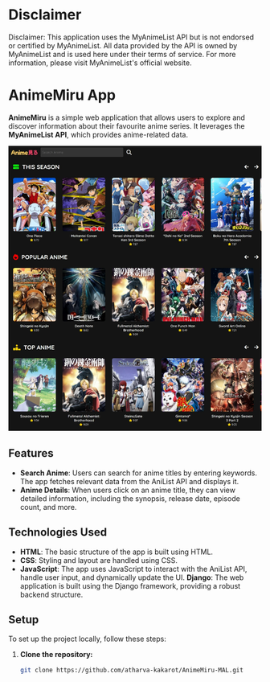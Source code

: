 # Disclaimer
Disclaimer: This application uses the MyAnimeList API but is not endorsed or certified by MyAnimeList. All data provided by the API is owned by MyAnimeList and is used here under their terms of service. For more information, please visit MyAnimeList's official website.

# AnimeMiru App
**AnimeMiru** is a simple web application that allows users to explore and discover information about their favourite anime series. It leverages the **MyAnimeList API**, which provides anime-related data.

![AnimeMiru App](screenshot/screenshot.jpeg)

## Features

- **Search Anime**: Users can search for anime titles by entering keywords. The app fetches relevant data from the AniList API and displays it.
- **Anime Details**: When users click on an anime title, they can view detailed information, including the synopsis, release date, episode count, and more.

## Technologies Used

- **HTML**: The basic structure of the app is built using HTML.
- **CSS**: Styling and layout are handled using CSS.
- **JavaScript**: The app uses JavaScript to interact with the AniList API, handle user input, and dynamically update the UI.
**Django**: The web application is built using the Django framework, providing a robust backend structure.

## Setup

To set up the project locally, follow these steps:

1. **Clone the repository:**

   ```bash
   git clone https://github.com/atharva-kakarot/AnimeMiru-MAL.git
